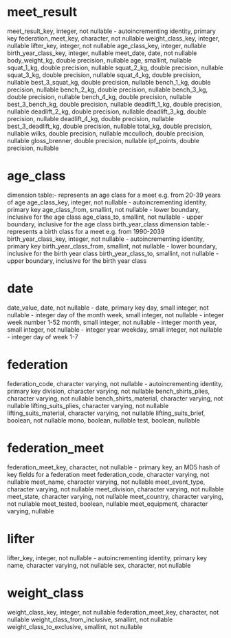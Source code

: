 # meet_result
  meet_result_key, integer, not nullable - autoincrementing identity, primary key
  federation_meet_key, character, not nullable
  weight_class_key, integer, nullable
  lifter_key, integer, not nullable
  age_class_key, integer, nullable
  birth_year_class_key, integer, nullable
  meet_date, date, not nullable
  body_weight_kg, double precision, nullable
  age, smallint, nullable
  squat_1_kg, double precision, nullable
  squat_2_kg, double precision, nullable
  squat_3_kg, double precision, nullable
  squat_4_kg, double precision, nullable
  best_3_squat_kg, double precision, nullable
  bench_1_kg, double precision, nullable
  bench_2_kg, double precision, nullable
  bench_3_kg, double precision, nullable
  bench_4_kg, double precision, nullable
  best_3_bench_kg, double precision, nullable
  deadlift_1_kg, double precision, nullable
  deadlift_2_kg, double precision, nullable
  deadlift_3_kg, double precision, nullable
  deadlift_4_kg, double precision, nullable
  best_3_deadlift_kg, double precision, nullable
  total_kg, double precision, nullable
  wilks, double precision, nullable
  mcculloch, double precision, nullable
  gloss_brenner, double precision, nullable
  ipf_points, double precision, nullable
# age_class
dimension table:- represents an age class for a meet e.g. from 20-39 years of age
  age_class_key, integer, not nullable - autoincrementing identity, primary key
  age_class_from, smallint, not nullable - lower boundary, inclusive for the age class
  age_class_to, smallint, not nullable - upper boundary, inclusive for the age class
birth_year_class
dimension table:- represents a birth class for a meet e.g. from 1990-2039 
  birth_year_class_key, integer, not nullable - autoincrementing identity, primary key
  birth_year_class_from, smallint, not nullable - lower boundary, inclusive for the birth year class
  birth_year_class_to, smallint, not nullable - upper boundary, inclusive for the birth year class
# date
  date_value, date, not nullable - date, primary key
  day, small integer, not nullable - integer day of the month 
  week, small integer, not nullable - integer week number 1-52
  month, small integer, not nullable - integer month
  year, small integer, not nullable - integer year
  weekday, small integer, not nullable - integer day of week 1-7
# federation
  federation_code, character varying, not nullable - autoincrementing identity, primary key
  division, character varying, not nullable
  bench_shirts_plies, character varying, not nullable
  bench_shirts_material, character varying, not nullable
  lifting_suits_plies, character varying, not nullable
  lifting_suits_material, character varying, not nullable
  lifting_suits_brief, boolean, not nullable
  mono, boolean, nullable
  test, boolean, nullable
# federation_meet
  federation_meet_key, character, not nullable - primary key, an MD5 hash of key fields for a federation meet
  federation_code, character varying, not nullable
  meet_name, character varying, not nullable
  meet_event_type, character varying, not nullable
  meet_division, character varying, not nullable
  meet_state, character varying, not nullable
  meet_country, character varying, not nullable
  meet_tested, boolean, nullable
  meet_equipment, character varying, nullable
# lifter
  lifter_key, integer, not nullable - autoincrementing identity, primary key
  name, character varying, not nullable
  sex, character, not nullable
# weight_class
  weight_class_key, integer, not nullable
  federation_meet_key, character, not nullable
  weight_class_from_inclusive, smallint, not nullable
  weight_class_to_exclusive, smallint, not nullable
